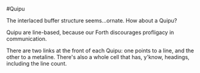 #Quipu

The interlaced buffer structure seems...ornate. How about a Quipu?

Quipu are line-based, because our Forth discourages profligacy in communication.

There are two links at the front of each Quipu: one points to a line, and the other to a metaline. There's also a whole cell that has, y'know, headings, including the line count. 